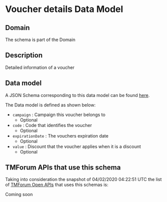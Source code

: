 # Voucher details Data Model

## Domain

The  schema is part of the  Domain

## Description

Detailed information of a voucher

## Data model

A JSON Schema corresponding to this data model can be found
[here](https://github.com/tmforum-rand/schemas/blob/candidates/Customer/VoucherDetails.schema.json).

The Data model is defined as shown below:
- `campaign` : Campaign this voucher belongs to
  - Optional
- `code` : Code that identifies the voucher
  - Optional
- `expirationDate` : The vouchers expiration date
  - Optional
- `value` : Discount that the voucher applies when it is a discount
  - Optional




## TMForum APIs that use this schema

Taking into consideration the snapshot of 04/02/2020 04:22:51 UTC the list of [TMForum Open APIs](https://www.tmforum.org/open-apis/) that uses this schemas is:

Coming soon